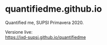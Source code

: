 # quantifiedme.github.io
Quantified me, SUPSI Primavera 2020. 

Versione live:  
https://ixd-supsi.github.io/quantifiedme 

